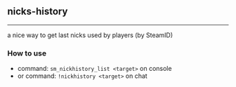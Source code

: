 ## nicks-history
---
a nice way to get last nicks used by players (by SteamID)

### How to use
 - command: `sm_nickhistory_list <target>` on console
 - or command: `!nickhistory <target>` on chat